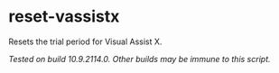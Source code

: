 # reset-vassistx

Resets the trial period for Visual Assist X.

*Tested on build 10.9.2114.0. Other builds may be immune to this script.*
